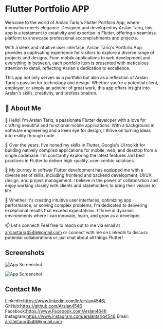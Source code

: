 
# Flutter Portfolio APP

Welcome to the world of Arslan Tariq's Flutter Portfolio App, where innovation meets elegance. Designed and developed by Arslan Tariq, this app is a testament to creativity and expertise in Flutter, offering a seamless platform to showcase professional accomplishments and projects.

With a sleek and intuitive user interface, Arslan Tariq's Portfolio App provides a captivating experience for visitors to explore a diverse range of projects and designs. From mobile applications to web development and everything in between, each portfolio item is presented with meticulous attention to detail, reflecting Arslan's dedication to excellence.

This app not only serves as a portfolio but also as a reflection of Arslan Tariq's passion for technology and design. Whether you're a potential client, employer, or simply an admirer of great work, this app offers insight into Arslan's skills, creativity, and professionalism.


## 🚀 About Me
👋 Hello! I'm Arslan Tariq, a passionate Flutter developer with a love for crafting beautiful and functional mobile applications. With a background in software engineering and a keen eye for design, I thrive on turning ideas into reality through code.

🚀 Over the years, I've honed my skills in Flutter, Google's UI toolkit for building natively compiled applications for mobile, web, and desktop from a single codebase. I'm constantly exploring the latest features and best practices in Flutter to deliver high-quality, user-centric solutions.

💼 My journey in softwar Flutter development has equipped me with a diverse set of skills, including frontend and backend development, UI/UX design, and project management. I believe in the power of collaboration and enjoy working closely with clients and stakeholders to bring their visions to life.

🌟 Whether it's creating intuitive user interfaces, optimizing app performance, or solving complex problems, I'm dedicated to delivering exceptional results that exceed expectations. I thrive in dynamic environments where I can innovate, learn, and grow as a developer.

📫 Let's connect! Feel free to reach out to me via email at arslantariq4546@gmail.com or connect with me on LinkedIn to discuss potential collaborations or just chat about all things Flutter!


## Screenshots

![App Screenshot](https://github.com/Arslan4546/Portfolio-App-by-ArslanTariq/blob/main/assets/screenshoot/SS1.png)

![App Screenshot](https://github.com/Arslan4546/Portfolio-App-by-ArslanTariq/blob/main/assets/screenshoot/SS2.png)


## Contact Me

LinkedIn:https://www.linkedin.com/in/arslan4546/
GitHub:https://github.com/Arslan4546
Facebook:https://www.Facebook.com/Arslan4546
Instagram:https://www.instagram.com/arslantariq4546
Email: arslantariq4546@gmail.com



